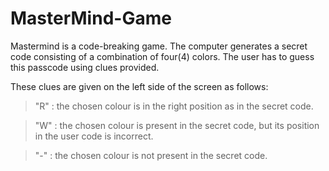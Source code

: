 # MasterMind-Game

Mastermind is a code-breaking game. 
The computer generates a secret code consisting of a combination of four(4) colors.
The user has to guess this passcode using clues provided.

These clues are given on the left side of the screen as follows:

> "R" : the chosen colour is in the right position as in the secret code.

> "W" : the chosen colour is present in the secret code, but its position in the user code is incorrect.

> "-" : the chosen colour is not present in the secret code.
